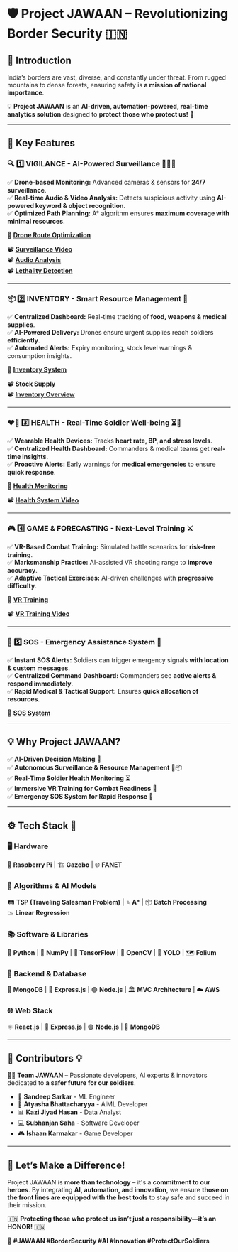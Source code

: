 # 🛡️ Project JAWAAN – Revolutionizing Border Security 🇮🇳

## 🔹 Introduction  
India’s borders are vast, diverse, and constantly under threat. From rugged mountains to dense forests, ensuring safety is **a mission of national importance**.  

💡 **Project JAWAAN** is an **AI-driven, automation-powered, real-time analytics solution** designed to **protect those who protect us!** 💙  

---

## 🚀 Key Features  

### 🔍 1️⃣ VIGILANCE - AI-Powered Surveillance 🕵️‍♂️🚁  
✅ **Drone-based Monitoring:** Advanced cameras & sensors for **24/7 surveillance**.  
✅ **Real-time Audio & Video Analysis:** Detects suspicious activity using **AI-powered keyword & object recognition**.  
✅ **Optimized Path Planning:** A* algorithm ensures **maximum coverage with minimal resources**.  

🔗 **[Drone Route Optimization](https://droneroute.netlify.app/)**  

📽️ **[Surveillance Video](https://drive.google.com/file/d/165eYQ8fMrsW20FfSjrhnyDr5baQi0WhL/view?usp=drive_link)**  
📽️ **[Audio Analysis](https://drive.google.com/file/d/18UgeoP29qLG4TrexTJGwEDX2YpuMPHsy/view?usp=drive_link)**  
📽️ **[Lethality Detection](https://drive.google.com/file/d/150YQ-IruEvtXkW8Nws0H-7qbl21eRNEb/view?usp=drive_link)**  

---

### 📦 2️⃣ INVENTORY - Smart Resource Management 🔄  
✅ **Centralized Dashboard:** Real-time tracking of **food, weapons & medical supplies**.  
✅ **AI-Powered Delivery:** Drones ensure urgent supplies reach soldiers **efficiently**.  
✅ **Automated Alerts:** Expiry monitoring, stock level warnings & consumption insights.  

🔗 **[Inventory System](https://jawaninventory.netlify.app/)**  

📽️ **[Stock Supply](https://drive.google.com/file/d/1bTa-3A8Dz60YzPNb9vVRCwTcduLNZq23/view?usp=sharing)**  
📽️ **[Inventory Overview](https://drive.google.com/file/d/1Mz7amImPtgf50L3TYNDi0VoiqTQPci5C/view?usp=drive_link)**  

---

### ❤️‍🔥 3️⃣ HEALTH - Real-Time Soldier Well-being ⏳💓  
✅ **Wearable Health Devices:** Tracks **heart rate, BP, and stress levels**.  
✅ **Centralized Health Dashboard:** Commanders & medical teams get **real-time insights**.  
✅ **Proactive Alerts:** Early warnings for **medical emergencies** to ensure **quick response**.  

🔗 **[Health Monitoring](https://jawaan.netlify.app/)**  

📽️ **[Health System Video](https://drive.google.com/file/d/1f1zSBFLXBPwb0E9I3UyOaIQT3tXpdCu_/view?usp=drive_link)**  

---

### 🎮 4️⃣ GAME & FORECASTING - Next-Level Training ⚔️  
✅ **VR-Based Combat Training:** Simulated battle scenarios for **risk-free training**.  
✅ **Marksmanship Practice:** AI-assisted VR shooting range to **improve accuracy**.  
✅ **Adaptive Tactical Exercises:** AI-driven challenges with **progressive difficulty**.  

🔗 **[VR Training](https://jawan.netlify.app/)**  

📽️ **[VR Training Video](https://drive.google.com/file/d/13nq1y1e0IpUsXELlqgRs4LWSCnXX-Dq-/view?usp=drive_link)**  

---

### 🚨 5️⃣ SOS - Emergency Assistance System 📍  
✅ **Instant SOS Alerts:** Soldiers can trigger emergency signals **with location & custom messages**.  
✅ **Centralized Command Dashboard:** Commanders see **active alerts & respond immediately**.  
✅ **Rapid Medical & Tactical Support:** Ensures **quick allocation of resources**.  

🔗 **[SOS System](https://ssjawaan.netlify.app/)**  

---

## 💡 Why Project JAWAAN?  
✅ **AI-Driven Decision Making** 🤖  
✅ **Autonomous Surveillance & Resource Management** 🚁📦  
✅ **Real-Time Soldier Health Monitoring** ⏳  
✅ **Immersive VR Training for Combat Readiness** 🎯  
✅ **Emergency SOS System for Rapid Response** 🔴  

---

## ⚙️ Tech Stack 🚀  

### 🖥️ Hardware  
🍓 **Raspberry Pi** | 🏗️ **Gazebo** | 🌐 **FANET**  

### 🧠 Algorithms & AI Models  
🛤️ **TSP (Traveling Salesman Problem)** | ⭐ **A*** | 📦 **Batch Processing**  
📉 **Linear Regression**  

### 📚 Software & Libraries  
🐍 **Python** | 🔢 **NumPy** | 🤖 **TensorFlow** | 👀 **OpenCV** | 🎯 **YOLO** | 🗺️ **Folium**  

### 💾 Backend & Database  
🍃 **MongoDB** | 🚀 **Express.js** | 🟢 **Node.js** | 🏛️ **MVC Architecture** | ☁️ **AWS**  

### 🌐 Web Stack  
⚛️ **React.js** | 🚀 **Express.js** | 🟢 **Node.js** | 🍃 **MongoDB**  

---

## 🤝 Contributors 💡  
👨‍💻 **Team JAWAAN** – Passionate developers, AI experts & innovators dedicated to **a safer future for our soldiers**.  

- 🧠 **Sandeep Sarkar** - ML Engineer  
- 🤖 **Atyasha Bhattacharyya** - AIML Developer  
- 📊 **Kazi Jiyad Hasan** - Data Analyst  
- 💻 **Subhanjan Saha** - Software Developer  
- 🎮 **Ishaan Karmakar** - Game Developer  

---

## 🚀 Let’s Make a Difference!  
Project JAWAAN is **more than technology** – it's a **commitment to our heroes**. By integrating **AI, automation, and innovation**, we ensure **those on the front lines are equipped with the best tools** to stay safe and succeed in their mission.  

🇮🇳 **Protecting those who protect us isn’t just a responsibility—it’s an HONOR!** 🇮🇳  

🔗 **#JAWAAN #BorderSecurity #AI #Innovation #ProtectOurSoldiers**  

